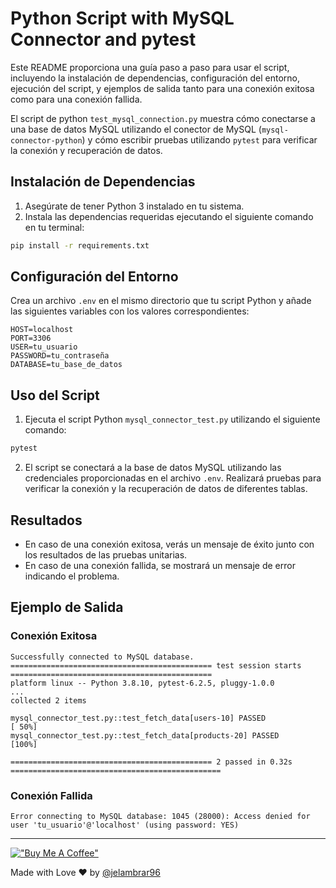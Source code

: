 # Python Script with MySQL Connector and pytest

Este README proporciona una guía paso a paso para usar el script, incluyendo la instalación de dependencias, configuración del entorno, ejecución del script, y ejemplos de salida tanto para una conexión exitosa como para una conexión fallida.

El script de python `test_mysql_connection.py` muestra cómo conectarse a una base de datos MySQL utilizando el conector de MySQL (`mysql-connector-python`) y cómo escribir pruebas utilizando `pytest` para verificar la conexión y recuperación de datos.

## Instalación de Dependencias

1. Asegúrate de tener Python 3 instalado en tu sistema.
2. Instala las dependencias requeridas ejecutando el siguiente comando en tu terminal:

```bash
pip install -r requirements.txt
```

## Configuración del Entorno

Crea un archivo `.env` en el mismo directorio que tu script Python y añade las siguientes variables con los valores correspondientes:

```plaintext
HOST=localhost
PORT=3306
USER=tu_usuario
PASSWORD=tu_contraseña
DATABASE=tu_base_de_datos
```

## Uso del Script

1. Ejecuta el script Python `mysql_connector_test.py` utilizando el siguiente comando:

```bash
pytest
```

2. El script se conectará a la base de datos MySQL utilizando las credenciales proporcionadas en el archivo `.env`. Realizará pruebas para verificar la conexión y la recuperación de datos de diferentes tablas.

## Resultados

- En caso de una conexión exitosa, verás un mensaje de éxito junto con los resultados de las pruebas unitarias.
- En caso de una conexión fallida, se mostrará un mensaje de error indicando el problema.

## Ejemplo de Salida

### Conexión Exitosa

```
Successfully connected to MySQL database.
============================================= test session starts =============================================
platform linux -- Python 3.8.10, pytest-6.2.5, pluggy-1.0.0
...
collected 2 items

mysql_connector_test.py::test_fetch_data[users-10] PASSED                                          [ 50%]
mysql_connector_test.py::test_fetch_data[products-20] PASSED                                       [100%]

============================================= 2 passed in 0.32s ===============================================
```

### Conexión Fallida

```
Error connecting to MySQL database: 1045 (28000): Access denied for user 'tu_usuario'@'localhost' (using password: YES)
```

____

[!["Buy Me A Coffee"](https://www.buymeacoffee.com/assets/img/custom_images/orange_img.png)](https://www.buymeacoffee.com/jelambrar1)

Made with Love ❤️ by [@jelambrar96](https://github.com/jelambrar96)

